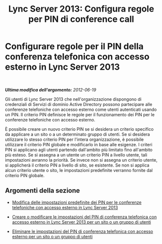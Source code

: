 ﻿---
title: "Lync Server 2013: Configura regole per PIN di conference call"
TOCTitle: "Lync Server 2013: Configura regole per PIN di conference call"
ms:assetid: 27b79fb1-e2dc-4f71-bc82-b6eb61be2b16
ms:mtpsurl: https://technet.microsoft.com/it-it/library/Gg520967(v=OCS.15)
ms:contentKeyID: 49299986
ms.date: 08/24/2015
mtps_version: v=OCS.15
ms.translationtype: HT
---

# Configurare regole per il PIN della conferenza telefonica con accesso esterno in Lync Server 2013

 

_**Ultima modifica dell'argomento:** 2012-06-19_

Gli utenti di Lync Server 2013 che nell'organizzazione dispongono di credenziali di Servizi di dominio Active Directory possono partecipare alle conferenze telefoniche con accesso esterno come utenti autenticati usando un PIN. Il criterio PIN definisce le regole per il funzionamento dei PIN per le conferenze telefoniche con accesso esterno.

È possibile creare un nuovo criterio PIN se si desidera un criterio specifico da applicare a un sito o a un determinato gruppo di utenti. Se si desidera utilizzare lo stesso criterio PIN per l'intera organizzazione, è possibile utilizzare il criterio PIN globale e modificarlo in base alle esigenze. I criteri PIN si applicano agli utenti partendo dall'ambito più limitato fino all'ambito più esteso. Se si assegna a un utente un criterio PIN a livello utente, tali impostazioni avranno la priorità. Se invece non si assegna un criterio utente, si applicherà il criterio PIN a livello di sito, se esistente. Se non si applica alcun criterio utente o sito, le impostazioni predefinite verranno fornite dal criterio PIN globale.

## Argomenti della sezione

  - [Modifica delle impostazioni predefinite dei PIN per le conferenze telefoniche con accesso esterno in Lync Server 2013](lync-server-2013-modify-the-default-dial-in-conferencing-pin-settings.md)

  - [Creare o modificare le impostazioni del PIN di conferenza telefonica con accesso esterno in Lync Server 2013 per un sito o un gruppo di utenti](lync-server-2013-create-or-modify-dial-in-conferencing-pin-settings-for-a-site-or-group-of-users.md)

  - [Eliminare le impostazioni del PIN di conferenza telefonica con accesso esterno per un sito o un gruppo di utenti](lync-server-2013-delete-dial-in-conferencing-pin-settings-for-a-site-or-group-of-users.md)

